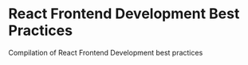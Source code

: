 # React Frontend Development Best Practices

Compilation of React Frontend Development best practices

